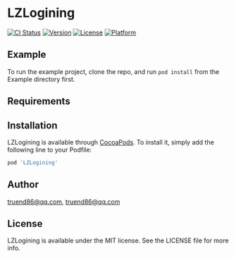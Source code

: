 # LZLogining

[![CI Status](https://img.shields.io/travis/truend86@qq.com/LZLogining.svg?style=flat)](https://travis-ci.org/truend86@qq.com/LZLogining)
[![Version](https://img.shields.io/cocoapods/v/LZLogining.svg?style=flat)](https://cocoapods.org/pods/LZLogining)
[![License](https://img.shields.io/cocoapods/l/LZLogining.svg?style=flat)](https://cocoapods.org/pods/LZLogining)
[![Platform](https://img.shields.io/cocoapods/p/LZLogining.svg?style=flat)](https://cocoapods.org/pods/LZLogining)

## Example

To run the example project, clone the repo, and run `pod install` from the Example directory first.

## Requirements

## Installation

LZLogining is available through [CocoaPods](https://cocoapods.org). To install
it, simply add the following line to your Podfile:

```ruby
pod 'LZLogining'
```

## Author

truend86@qq.com, truend86@qq.com

## License

LZLogining is available under the MIT license. See the LICENSE file for more info.

